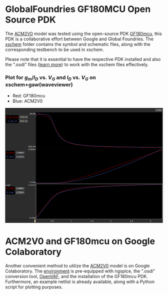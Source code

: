 
# GlobalFoundries GF180MCU Open Source PDK

The [ACM2V0](/Verilog-A/) model was tested using the open-source PDK [GF180mcu](https://github.com/google/gf180mcu-pdk#globalfoundries-gf180mcu-open-source-pdk), this PDK is a collaborative effort between Google and Global Foundries. The [xschem](/Examples/GF180MCU/xschem) folder contains the symbol and schematic files, along with the corresponding testbench to be used in xschem. 

Please note that it is essential to have the respective PDK installed and also the ".osdi" files ([learn more](/Verilog-A/openvaf/readme.md)) to work with the xschem files effectively.

### Plot for $g_{m}/I_{D}$ vs. $V_{G}$ and $I_{D}$ vs. $V_{G}$ on xschem+gaw(waveviewer)
  * Red: GF180mcu
  * Blue: ACM2V0

![inverter simulation screenshot](xschem/NMOS_GF180_ACM_gawViewer.png)

# ACM2V0 and GF180mcu on Google Colaboratory

Another convenient method to utilize the [ACM2V0](/Verilog-A/) model is on Google Colaboratory. The [environment](colab_ngspice/GF180MCU_ACM2V0.ipynb) is pre-equipped with ngspice, the ".osdi" conversion tool, [OpenVAF]((/Verilog-A/openvaf/readme.md)), and the installation of the GF180mcu PDK. Furthermore, an example netlist is already available, along with a Python script for plotting purposes.


